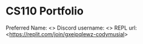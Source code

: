 # CS110 Portfolio
Preferred Name: <<Cody Musial>>
Discord username: <<CodyMusial>>
REPL url: <<https://replit.com/join/gxeipqlewz-codymusial>>
